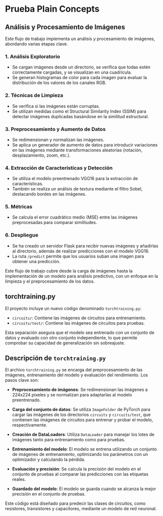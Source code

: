 # Prueba Plain Concepts

## Análisis y Procesamiento de Imágenes

Este flujo de trabajo implementa un análisis y procesamiento de imágenes, abordando varias etapas clave.

### 1. Análisis Exploratorio

- Se cargan imágenes desde un directorio, se verifica que todas estén correctamente cargadas, y se visualizan en una cuadrícula.
- Se generan histogramas de color para cada imagen para evaluar la distribución de los valores de los canales RGB.

###  2. Técnicas de Limpieza

- Se verifica si las imágenes están corruptas.
- Se utilizan medidas como el Structural Similarity Index (SSIM) para detectar imágenes duplicadas basándose en la similitud estructural.

###  3. Preprocesamiento y Aumento de Datos

- Se redimensionan y normalizan las imágenes.
- Se aplica un generador de aumento de datos para introducir variaciones en las imágenes mediante transformaciones aleatorias (rotación, desplazamiento, zoom, etc.).

###  4. Extracción de Características y Detección

- Se utiliza el modelo preentrenado VGG16 para la extracción de características.
- También se realiza un análisis de textura mediante el filtro Sobel, destacando bordes en las imágenes.

###  5. Métricas

- Se calcula el error cuadrático medio (MSE) entre las imágenes preprocesadas para comparar similitudes.

###  6. Despliegue

- Se ha creado un servidor Flask para recibir nuevas imágenes y añadirlas al directorio, además de realizar predicciones con el modelo VGG16.
- La ruta `/predict` permite que los usuarios suban una imagen para obtener una predicción.

Este flujo de trabajo cubre desde la carga de imágenes hasta la implementación de un modelo para análisis predictivo, con un enfoque en la limpieza y el preprocesamiento de los datos.


## torchtraining.py

El proyecto incluye un nuevo código denominado `torchtraining.py`:

- `circuits/`: Contiene las imágenes de circuitos para entrenamiento.
- `circuits/test/`: Contiene las imágenes de circuitos para pruebas.

Esta separación asegura que el modelo sea entrenado con un conjunto de datos y evaluado con otro conjunto independiente, lo que permite comprobar su capacidad de generalización sin sobreajuste.

## Descripción de `torchtraining.py`

El archivo `torchtraining.py` se encarga del preprocesamiento de las imágenes, entrenamiento del modelo y evaluación del rendimiento. Los pasos clave son:

- **Preprocesamiento de imágenes**: Se redimensionan las imágenes a 224x224 píxeles y se normalizan para adaptarlas al modelo preentrenado.
  
- **Carga del conjunto de datos**: Se utiliza `ImageFolder` de PyTorch para cargar las imágenes de los directorios `circuits` y `circuits/test`, que contienen las imágenes de circuitos para entrenar y probar el modelo, respectivamente.

- **Creación de DataLoaders**: Utiliza `DataLoader` para manejar los lotes de imágenes tanto para entrenamiento como para pruebas.

- **Entrenamiento del modelo**: El modelo se entrena utilizando un conjunto de imágenes de entrenamiento, optimizando los parámetros con un optimizador y calculando la pérdida.

- **Evaluación y precisión**: Se calcula la precisión del modelo en el conjunto de pruebas al comparar las predicciones con las etiquetas reales.

- **Guardado del modelo**: El modelo se guarda cuando se alcanza la mejor precisión en el conjunto de pruebas.

Este código está diseñado para predecir las clases de circuitos, como resistores, transistores y capacitores, mediante un modelo de red neuronal.


